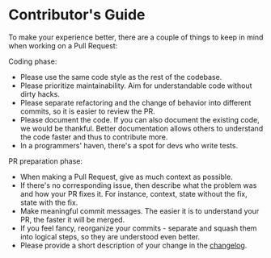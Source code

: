 # Contributor's Guide

To make your experience better, there are a couple of things to keep in mind when working on a Pull Request: 

Coding phase:
* Please use the same code style as the rest of the codebase. 
* Please prioritize maintainability. Aim for understandable code without dirty hacks.
* Please separate refactoring and the change of behavior into different commits, so it is easier to review the PR.
* Please document the code. If you can also document the existing code, we would be thankful. Better documentation allows others to understand the code faster and thus to contribute more.
* In a programmers' haven, there's a spot for devs who write tests.

PR preparation phase:
* When making a Pull Request, give as much context as possible. 
* If there's no corresponding issue, then describe what the problem was and how your PR fixes it. For instance, context, state without the fix, state with the fix. 
* Make meaningful commit messages. The easier it is to understand your PR, the faster it will be merged.
* If you feel fancy, reorganize your commits - separate and squash them into logical steps, so they are understood even better.
* Please provide a short description of your change in the [changelog](https://github.com/have-fun-was-taken/yafc-ce/blob/master/changelog.txt).

